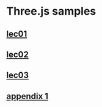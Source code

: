 # Three.js samples

## [lec01](./lec01/base10.html)

## [lec02](./lec02/base20.html)

## [lec03](./lec03/base30.html)

## [appendix 1](./lecA1/appendix10.html)
